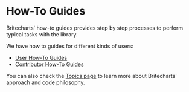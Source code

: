 # How-To Guides
Britecharts' how-to guides provides step by step processes to perform typical tasks with the library.

We have how to guides for different kinds of users:
* [User How-To Guides][userHowTo]
* [Contributor How-To Guides][contributorHowTo]

You can also check the [Topics page][topicsIndex] to learn more about Britecharts' approach and code philosophy.

[userHowTo]: http://eventbrite.github.io/britecharts/user-how-to-guides.html
[contributorHowTo]: http://eventbrite.github.io/britecharts/contributor-how-to-guides.html
[topicsIndex]: http://eventbrite.github.io/britecharts/topics-index.html